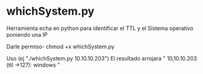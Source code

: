 # whichSystem.py
Herramienta echa en python para identificar el TTL y el Sistema operativo poniendo una IP     

Darle permiso- chmod +x whichSystem.py

Uso (ej "./whichSystem.py 10.10.10.203") El resultado arrojara " 10,10.10.203 (ttl ->127): windows "
